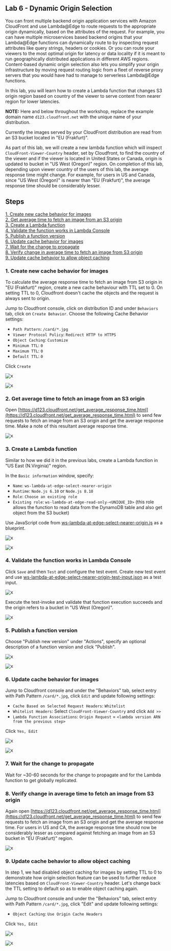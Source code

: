 ## Lab 6 - Dynamic Origin Selection

You can front multiple backend origin application services with Amazon CloudFront and use Lambda@Edge to route requests to the appropriate origin dynamically, based on the attributes of the request. For example, you can have multiple microservices based backend origins that your Lambda@Edge functions can dynamically route to by inspecting request attributes like query strings, headers or cookies. Or you can route your viewers to the most optimal origin for latency or data locality if it is meant to run geographically distributed applications in different AWS regions. Content-based dynamic origin selection also lets you simplify your origin infrastructure by moving request routing logic from a fleet of reverse proxy servers that you would have had to manage to serverless Lambda@Edge functions.

In this lab, you will learn how to create a Lambda function that changes S3 origin region based on country of the viewer to serve content from nearer region for lower latencies. 

**NOTE:** Here and below throughout the workshop, replace the example domain name `d123.cloudfront.net` with the unique name of your distribution.

Currently the images served by your CloudFront distribution are read from an S3 bucket located in "EU (Frakfurt)". 

As part of this lab, we will create a new lambda function which will inspect `CloudFront-Viewer-Country` header, set by Cloudfront, to find the country of the viewer and if the viewer is located in United States or Canada, origin is updated to bucket in "US West (Oregon)" region. On completion of this lab, depending upon viewer country of the users of this lab, the average response time might change. For example, for users in US and Canada, since "US West (Oregon)" is nearer than "EU (Frakfurt)", the average response time should be considerably lesser.

## Steps

[1. Create new cache behavior for images](#1-create-new-cache-behavior-for-images)  
[2. Get average time to fetch an image from an S3 origin](#2-get-average-time-to-fetch-an-image-from-an-s3-origin)  
[3. Create a Lambda function](#3-create-a-lambda-function)  
[4. Validate the function works in Lambda Console](#4-validate-the-function-works-in-lambda-console)  
[5. Publish a function version](#5-publish-a-function-version)  
[6. Update cache behavior for images](#6-update-cache-behavior-for-images)  
[7. Wait for the change to propagate](#7-wait-for-the-change-to-propagate)  
[8. Verify change in average time to fetch an image from S3 origin](#8-verify-change-in-average-time-to-fetch-an-image-from-s3-origin)  
[9. Update cache behavior to allow object caching](#9-update-cache-behavior-to-allow-object-caching)  

### 1. Create new cache behavior for images

To calculate the average response time to fetch an image from S3 origin in "EU (Frakfurt)" region, create a new cache behaviour with TTL set to 0. On setting TTL to 0, Cloudfront doesn't cache the objects and the request is always sent to origin.

Jump to Cloudfront console, click on distribution ID and under `Behaviors` tab, click on `Create Behavior`. Choose the following Cache Behavior settings:
* `Path Pattern`: `/card/*.jpg`
* `Viewer Protocol Policy`: `Redirect HTTP to HTTPS`
* `Object Caching`: `Customize`
* `Minimum TTL`: `0`
* `Maximum TTL`: `0`
* `Default TTL`: `0`

Click `Create`

<kbd>![x](./img/create-new-behavior.png)</kbd>

<kbd>![x](./img/create-new-behavior2.png)</kbd>

### 2. Get average time to fetch an image from an S3 origin

Open [https://d123.cloudfront.net/get_average_response_time.html](https://d123.cloudfront.net/get_average_response_time.html) to send few requests to fetch an image from an S3 origin and get the average response time. Make a note of this resultant average response time.

<kbd>![x](./img/get-average-response-time.png)</kbd>

### 3. Create a Lambda function

Similar to how we did it in the previous labs, create a Lambda function in "US East (N.Virginia)" region.

In the `Basic information` window, specify:
* `Name`: `ws-lambda-at-edge-select-nearer-origin`
* `Runtime`: `Node.js 6.10` or `Node.js 8.10`
* `Role`: `Choose an existing role`
* `Existing role`: `ws-lambda-at-edge-read-only-<UNIQUE_ID>` (this role allows the function to read data from the DynamoDB table and also get object from the S3 bucket)

Use JavaScript code from [ws-lambda-at-edge-select-nearer-origin.js](./ws-lambda-at-edge-select-nearer-origin.js) as a blueprint.

<kbd>![x](./img/create-function-select-nearer-origin.png)</kbd>

<kbd>![x](./img/create-function-select-nearer-origin2.png)</kbd>

### 4. Validate the function works in Lambda Console

Click `Save` and then `Test` and configure the test event. Create new test event and use [ws-lambda-at-edge-select-nearer-origin-test-input.json](./ws-lambda-at-edge-select-nearer-origin-test-input.json) as a test input.

<kbd>![x](./img/configure-test-event.png)</kbd>

Execute the test-invoke and validate that function execution succeeds and the origin refers to a bucket in "US West (Oregon)".

<kbd>![x](./img/test-invoke-select-nearer-origin.png)</kbd>

### 5. Publish a function version

Choose "Publish new version" under "Actions", specify an optional description of a function version and click "Publish".

<kbd>![x](./img/publish-function-version.png)</kbd>

<kbd>![x](./img/publish-function-version2.png)</kbd>


### 6. Update cache behavior for images

Jump to Cloudfront console and under the "Behaviors" tab, select entry with Path Pattern `/card/*.jpg`, click `Edit` and update following settings:
* `Cache Based on Selected Request Headers`: `Whitelist`
* `Whitelist Headers`: Select `CloudFront-Viewer-Country` and click `Add >>`
* `Lambda Function Associations`: `Origin Request` = `<lambda version ARN from the previous step>`

 Click `Yes, Edit`

<kbd>![x](./img/update-behavior.png)</kbd>

<kbd>![x](./img/update-behavior2.png)</kbd>

### 7. Wait for the change to propagate

Wait for ~30-60 seconds for the change to propagate and for the Lambda function to get globally replicated.

### 8. Verify change in average time to fetch an image from S3 origin

Again open [https://d123.cloudfront.net/get_average_response_time.html](https://d123.cloudfront.net/get_average_response_time.html) to send few requests to fetch an image from an S3 origin and get the average response time. For users in US and CA, the average response time should now be considerably lesser as compared against fetching an image from an S3 bucket in "EU (Frakfurt)" region.

<kbd>![x](./img/get-updated-average-response-time.png)</kbd>

### 9. Update cache behavior to allow object caching

In step 1, we had disabled object caching for images by setting TTL to 0 to demonstrate how origin selection feature can be used to further reduce latencies based on `CloudFront-Viewer-Country` header. Let's change back the TTL setting to default so as to enable object caching again.

Jump to Cloudfront console and under the "Behaviors" tab, select entry with Path Pattern `/card/*.jpg`, click "Edit" and update following settings:
* `Object Caching`: `Use Origin Cache Headers`

Click `Yes, Edit`

<kbd>![x](./img/update-behavior.png)</kbd>

<kbd>![x](./img/update-behavior-ttl.png)</kbd>